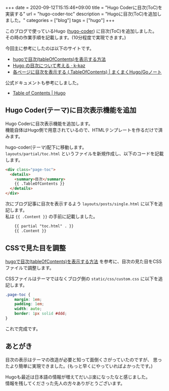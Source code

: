+++ 
date = 2020-09-12T15:15:46+09:00
title = "Hugo Coderに目次(ToC)を実装する"
url = "hugo-coder-toc"
description = "Hugoに目次(ToC)を追加しました。"
categories = ["blog"]
tags = ["hugo"]
+++

このブログで使っているHugo ([hugo-coder](https://github.com/luizdepra/hugo-coder))
に目次(ToC)を追加しました。  
その時の作業手順を記載します。(10分程度で実現できます。)

今回主に参考にしたのは以下のサイトです。

- [hugoで目次(tableOfContents)を表示する方法](https://note.mokuzine.net/hugo-toc/)
- [Hugo の目次について考える · k-kaz](https://k-kaz-git.github.io/post/hugo-custom-tableofcontents/#400%E5%AD%97%E6%9C%AA%E6%BA%80%E3%81%AE%E5%A0%B4%E5%90%88%E3%81%AF%E7%9B%AE%E6%AC%A1%E3%82%92%E5%87%BA%E3%81%95%E3%81%AA%E3%81%84)
- [各ページに目次を表示する (.TableOfContents) | まくまくHugo/Goノート](https://maku77.github.io/hugo/template/table-of-contents.html#%E3%83%86%E3%83%B3%E3%83%97%E3%83%AC%E3%83%BC%E3%83%88%E3%81%AE%E8%A8%98%E8%BF%B0%E6%96%B9%E6%B3%95v060%E4%BB%A5%E9%99%8D)

公式ドキュメントも参考にしました。

- [Table of Contents | Hugo](https://gohugo.io/content-management/toc/#template-example-toc-partial)

## Hugo Coder(テーマ)に目次表示機能を追加

Hugo Coderに目次表示機能を追加します。  
機能自体はHugo側で用意されているので、HTMLテンプレートを作るだけで済みます。

hugo-coder(テーマ)配下に移動します。  
`layouts/partial/toc.html` というファイルを新規作成し、以下のコードを記載します。

```html
<div class="page-toc">
  <details>
    <summary>目次</summary>
    {{ .TableOfContents }}
  </details>
</div>  
```

次にブログ記事に目次を表示するよう `layouts/posts/single.html` に以下を追記します。  
私は `{{ .Content }}` の手前に記載しました。

```html
    {{ partial "toc.html" . }}
    {{ .Content }}
```

## CSSで見た目を調整

[hugoで目次(tableOfContents)を表示する方法](https://note.mokuzine.net/hugo-toc/)
を参考に、目次の見た目をCSSファイルで調整します。  

CSSファイルはテーマではなくブログ側の `static/css/custom.css` に以下を追記します。

```css
.page-toc {
    margin: 1em;
    padding: 1em;
    width: auto;
    border: 1px solid #ddd;
}
```

これで完成です。

## あとがき

目次の表示はテーマの改造が必要と知って面倒くさがっていたのですが、
思ったより簡単に実現できました。(もっと早くにやっていればよかったです。)  

Hugoも最近は日本語の情報が増えてだいぶ楽になったなと感じました。  
情報を残してくださった先人の方々ありがとうございます。
